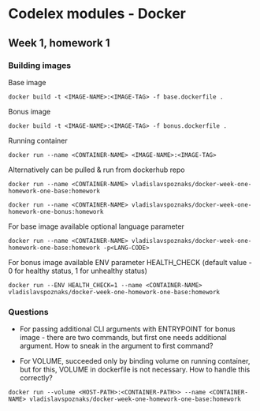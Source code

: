 # Codelex modules - Docker

## Week 1, homework 1

### Building images

Base image

``docker build -t <IMAGE-NAME>:<IMAGE-TAG> -f base.dockerfile .``

Bonus image

``docker build -t <IMAGE-NAME>:<IMAGE-TAG> -f bonus.dockerfile .``

Running container

``docker run --name <CONTAINER-NAME> <IMAGE-NAME>:<IMAGE-TAG>``

Alternatively can be pulled & run from dockerhub repo

``docker run --name <CONTAINER-NAME> vladislavspoznaks/docker-week-one-homework-one-base:homework``

``docker run --name <CONTAINER-NAME> vladislavspoznaks/docker-week-one-homework-one-bonus:homework``

For base image available optional language parameter

``docker run --name <CONTAINER-NAME> vladislavspoznaks/docker-week-one-homework-one-base:homework -p<LANG-CODE>``

For bonus image available ENV parameter HEALTH_CHECK (default value - 0 for healthy status, 1 for unhealthy status)

``docker run --ENV HEALTH_CHECK=1 --name <CONTAINER-NAME> vladislavspoznaks/docker-week-one-homework-one-base:homework``

### Questions

 - For passing additional CLI arguments with ENTRYPOINT for bonus image - there are two commands, but first one needs additional argument.
How to sneak in the argument to first command?

 - For VOLUME, succeeded only by binding volume on running container, but for this, VOLUME in dockerfile is not necessary. 
How to handle this correctly?

``docker run --volume <HOST-PATH>:<CONTAINER-PATH>> --name <CONTAINER-NAME> vladislavspoznaks/docker-week-one-homework-one-base:homework``
